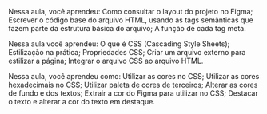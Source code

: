 Nessa aula, você aprendeu:
Como consultar o layout do projeto no Figma;
Escrever o código base do arquivo HTML, usando as tags semânticas que fazem parte da estrutura básica do arquivo;
A função de cada tag meta.

Nessa aula você aprendeu:
O que é CSS (Cascading Style Sheets);
Estilização na prática;
Propriedades CSS;
Criar um arquivo externo para estilizar a página;
Integrar o arquivo CSS ao arquivo HTML.

Nessa aula, você aprendeu como:
Utilizar as cores no CSS;
Utilizar as cores hexadecimais no CSS;
Utilizar paleta de cores de terceiros;
Alterar as cores de fundo e dos textos;
Extrair a cor do Figma para utilizar no CSS;
Destacar o texto e alterar a cor do texto em destaque.